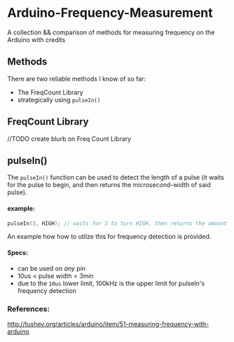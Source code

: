 Arduino-Frequency-Measurement
=============================

A collection &amp;&amp; comparison of methods for measuring frequency on the Arduino with credits


## Methods

There are two reliable methods I know of so far:

* The FreqCount Library
* strategically using `pulseIn()`

## FreqCount Library

//TODO create blurb on Freq Count Library

## pulseIn()

The `pulseIn()` function can be used to detect the length of a pulse (it waits for the pulse to begin, and then returns the microsecond-width of said pulse).

#### example:

```ino
pulseIn(3, HIGH); // waits for 3 to turn HIGH, then returns the amount of us until it turns LOW again
```

An example how how to utilze this for frequency detection is provided.

#### Specs:

- can be used on _any_ pin
- 10us < pulse width < 3min
- due to the `10us` lower limit, 100kHz is the upper limit for pulseIn's frequency detection


### References:

http://tushev.org/articles/arduino/item/51-measuring-frequency-with-arduino
